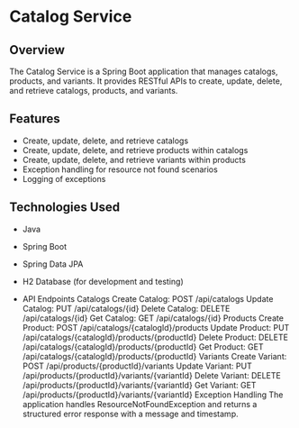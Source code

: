 # Catalog Service

## Overview
The Catalog Service is a Spring Boot application that manages catalogs, products, and variants. It provides RESTful APIs to create, update, delete, and retrieve catalogs, products, and variants.

## Features
- Create, update, delete, and retrieve catalogs
- Create, update, delete, and retrieve products within catalogs
- Create, update, delete, and retrieve variants within products
- Exception handling for resource not found scenarios
- Logging of exceptions

## Technologies Used
- Java
- Spring Boot
- Spring Data JPA
- H2 Database (for development and testing)

- API Endpoints
Catalogs
Create Catalog: POST /api/catalogs
Update Catalog: PUT /api/catalogs/{id}
Delete Catalog: DELETE /api/catalogs/{id}
Get Catalog: GET /api/catalogs/{id}
Products
Create Product: POST /api/catalogs/{catalogId}/products
Update Product: PUT /api/catalogs/{catalogId}/products/{productId}
Delete Product: DELETE /api/catalogs/{catalogId}/products/{productId}
Get Product: GET /api/catalogs/{catalogId}/products/{productId}
Variants
Create Variant: POST /api/products/{productId}/variants
Update Variant: PUT /api/products/{productId}/variants/{variantId}
Delete Variant: DELETE /api/products/{productId}/variants/{variantId}
Get Variant: GET /api/products/{productId}/variants/{variantId}
Exception Handling
The application handles ResourceNotFoundException and returns a structured error response with a message and timestamp.
